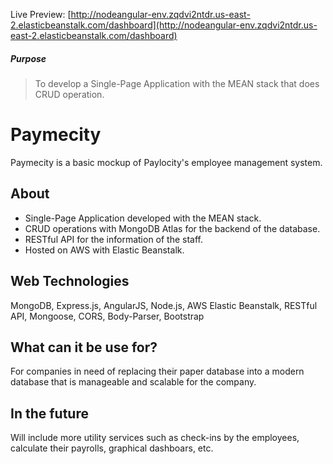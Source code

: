 Live Preview: [http://nodeangular-env.zqdvi2ntdr.us-east-2.elasticbeanstalk.com/dashboard](http://nodeangular-env.zqdvi2ntdr.us-east-2.elasticbeanstalk.com/dashboard)

##### Purpose

> To develop a Single-Page Application with the MEAN stack that does CRUD operation.

# Paymecity

Paymecity is a basic mockup of Paylocity's employee management system.

## About

-	Single-Page Application developed with the MEAN stack.
-	CRUD operations with MongoDB Atlas for the backend of the database.
- RESTful API for the information of the staff.
-	Hosted on AWS with Elastic Beanstalk.

## Web Technologies

MongoDB, Express.js, AngularJS, Node.js, AWS Elastic Beanstalk, RESTful API, Mongoose, CORS, Body-Parser, Bootstrap

## What can it be use for?
For companies in need of replacing their paper database into a modern database that is manageable and scalable for the company.

## In the future
Will include more utility services such as check-ins by the employees, calculate their payrolls, graphical dashboars, etc.
